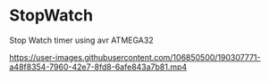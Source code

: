 # StopWatch
Stop Watch timer using avr ATMEGA32


https://user-images.githubusercontent.com/106850500/190307771-a48f8354-7960-42e7-8fd8-6afe843a7b81.mp4

